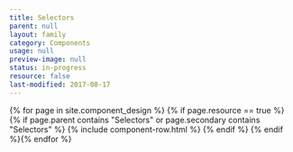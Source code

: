 ```yaml
---
title: Selectors
parent: null
layout: family
category: Components
usage: null
preview-image: null
status: in-progress
resource: false
last-modified: 2017-08-17
---
```


{% for page in site.component_design %}
{% if page.resource == true %}
  {% if page.parent contains "Selectors" or page.secondary contains "Selectors" %}
{% include component-row.html %}
  {% endif %}
{% endif %}{% endfor %}
